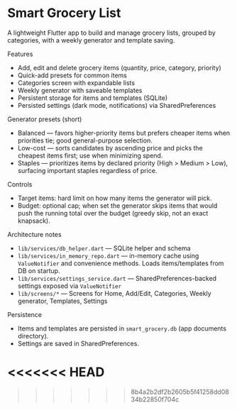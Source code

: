 # Smart Grocery List

A lightweight Flutter app to build and manage grocery lists, grouped by categories, with a weekly generator and template saving.

Features
 - Add, edit and delete grocery items (quantity, price, category, priority)
 - Quick-add presets for common items
 - Categories screen with expandable lists
 - Weekly generator with saveable templates
 - Persistent storage for items and templates (SQLite)
 - Persisted settings (dark mode, notifications) via SharedPreferences

Generator presets (short)
 - Balanced — favors higher-priority items but prefers cheaper items when priorities tie; good general-purpose selection.
 - Low-cost — sorts candidates by ascending price and picks the cheapest items first; use when minimizing spend.
 - Staples — prioritizes items by declared priority (High > Medium > Low), surfacing important staples regardless of price.

Controls
 - Target items: hard limit on how many items the generator will pick.
 - Budget: optional cap; when set the generator skips items that would push the running total over the budget (greedy skip, not an exact knapsack).


Architecture notes
 - `lib/services/db_helper.dart` — SQLite helper and schema
 - `lib/services/in_memory_repo.dart` — in-memory cache using `ValueNotifier` and convenience methods. Loads items/templates from DB on startup.
 - `lib/services/settings_service.dart` — SharedPreferences-backed settings exposed via `ValueNotifier`
 - `lib/screens/*` — Screens for Home, Add/Edit, Categories, Weekly generator, Templates, Settings

Persistence
 - Items and templates are persisted in `smart_grocery.db` (app documents directory).
 - Settings are saved in SharedPreferences.

<<<<<<< HEAD
=======



>>>>>>> 8b4a2b2df2b2605b5f41258dd0834b22850f704c
